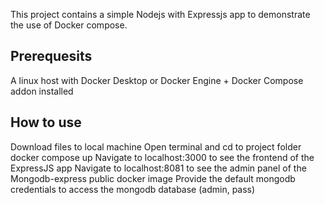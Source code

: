 This project contains a simple Nodejs with Expressjs app to demonstrate the use of Docker compose.

## Prerequesits
A linux host with Docker Desktop or Docker Engine + Docker Compose addon installed

## How to use
Download files to local machine
Open terminal and cd to project folder
docker compose up
Navigate to localhost:3000 to see the frontend of the ExpressJS app
Navigate to localhost:8081 to see the admin panel of the Mongodb-express public docker image
Provide the default mongodb credentials to access the mongodb database (admin, pass)

